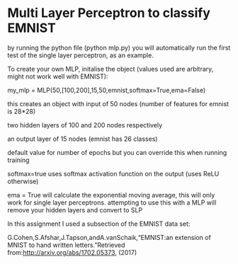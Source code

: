 # Multi Layer Perceptron to classify EMNIST

by running the python file (python mlp.py) you will automatically run the first test of the single layer perceptron, as an example. 

To create your own MLP, initalise the object (values used are arbitrary, might not work well with EMNIST):

my_mlp = MLP(50,[100,200],15,50,emnist,softmax=True,ema=False)

this creates an object with input of 50 nodes (number of features for emnist is 28*28)

two hidden layers of 100 and 200 nodes respectively

an output layer of 15 nodes (emnist has 26 classes)

default value for number of epochs but you can override this when running training

softmax=true uses softmax activation function on the output (uses ReLU otherwise)

ema = True will calculate the exponential moving average, this will only work for single layer perceptrons. attempting to use this with a MLP will remove your hidden layers and convert to SLP


In this assignment I used a subsection of the EMNIST data set:

G.Cohen,S.Afshar,J.Tapson,andA.vanSchaik,“EMNIST:an extension of MNIST to hand written letters.”Retrieved from:http://arxiv.org/abs/1702.05373, (2017)


